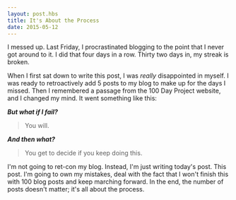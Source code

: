 ```yaml
---
layout: post.hbs
title: It's About the Process
date: 2015-05-12
---
```


I messed up. Last Friday, I procrastinated blogging to the point that I never got around to it. I did that four days in a row. Thirty two days in, my streak is broken.

When I first sat down to write this post, I was _really_ disappointed in myself. I was ready to retroactively add 5 posts to my blog to make up for the days I missed. Then I remembered a passage from the 100 Day Project website, and I changed my mind. It went something like this:

_**But what if I fail?**_

> You will.

_**And then what?**_

> You get to decide if you keep doing this.

I'm not going to ret-con my blog. Instead, I'm just writing today's post. This post. I'm going to own my mistakes, deal with the fact that I won't finish this with 100 blog posts and keep marching forward. In the end, the number of posts doesn't matter; it's all about the process.
